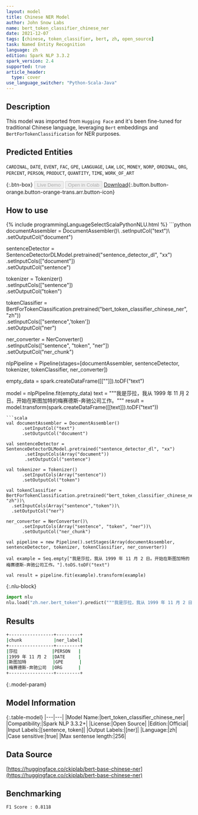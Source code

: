 ```yaml
---
layout: model
title: Chinese NER Model
author: John Snow Labs
name: bert_token_classifier_chinese_ner
date: 2021-12-07
tags: [chinese, token_classifier, bert, zh, open_source]
task: Named Entity Recognition
language: zh
edition: Spark NLP 3.3.2
spark_version: 2.4
supported: true
article_header:
  type: cover
use_language_switcher: "Python-Scala-Java"
---
```


## Description

This model was imported from `Hugging Face` and it's been fine-tuned for traditional Chinese language, leveraging `Bert` embeddings and `BertForTokenClassification` for NER purposes.

## Predicted Entities

`CARDINAL`, `DATE`, `EVENT`, `FAC`, `GPE`, `LANGUAGE`, `LAW`, `LOC`, `MONEY`, `NORP`, `ORDINAL`, `ORG`, `PERCENT`, `PERSON`, `PRODUCT`, `QUANTITY`, `TIME`, `WORK_OF_ART`

{:.btn-box}
<button class="button button-orange" disabled>Live Demo</button>
<button class="button button-orange" disabled>Open in Colab</button>
[Download](https://s3.amazonaws.com/auxdata.johnsnowlabs.com/public/models/bert_token_classifier_chinese_ner_zh_3.3.2_2.4_1638881767667.zip){:.button.button-orange.button-orange-trans.arr.button-icon}

## How to use



<div class="tabs-box" markdown="1">
{% include programmingLanguageSelectScalaPythonNLU.html %}
```python
documentAssembler = DocumentAssembler()\
      .setInputCol("text")\
      .setOutputCol("document")

sentenceDetector = SentenceDetectorDLModel.pretrained("sentence_detector_dl", "xx")\
       .setInputCols(["document"])\
       .setOutputCol("sentence")

tokenizer = Tokenizer()\
      .setInputCols(["sentence"])\
      .setOutputCol("token")

tokenClassifier = BertForTokenClassification.pretrained("bert_token_classifier_chinese_ner", "zh"))\
  .setInputCols(["sentence",'token'])\
  .setOutputCol("ner")

ner_converter = NerConverter()\
      .setInputCols(["sentence", "token", "ner"])\
      .setOutputCol("ner_chunk")
      
nlpPipeline = Pipeline(stages=[documentAssembler, sentenceDetector, tokenizer, tokenClassifier, ner_converter])

empty_data = spark.createDataFrame([[""]]).toDF("text")

model = nlpPipeline.fit(empty_data)
text = """我是莎拉，我从 1999 年 11 月 2 日。开始在斯图加特的梅赛德斯-奔驰公司工作。"""
result = model.transform(spark.createDataFrame([[text]]).toDF("text"))
```
```scala
val documentAssembler = DocumentAssembler()
      .setInputCol("text")
      .setOutputCol("document")

val sentenceDetector = SentenceDetectorDLModel.pretrained("sentence_detector_dl", "xx")
       .setInputCols(Array("document"))
       .setOutputCol("sentence")

val tokenizer = Tokenizer()
      .setInputCols(Array("sentence"))
      .setOutputCol("token")

val tokenClassifier = BertForTokenClassification.pretrained("bert_token_classifier_chinese_ner", "zh"))\
  .setInputCols(Array("sentence","token"))\
  .setOutputCol("ner")

ner_converter = NerConverter()\
      .setInputCols(Array("sentence", "token", "ner"))\
      .setOutputCol("ner_chunk")
      
val pipeline = new Pipeline().setStages(Array(documentAssembler, sentenceDetector, tokenizer, tokenClassifier, ner_converter))

val example = Seq.empty["我是莎拉，我从 1999 年 11 月 2 日。开始在斯图加特的梅赛德斯-奔驰公司工作。"].toDS.toDF("text")

val result = pipeline.fit(example).transform(example)
```


{:.nlu-block}
```python
import nlu
nlu.load("zh.ner.bert_token").predict("""我是莎拉，我从 1999 年 11 月 2 日。开始在斯图加特的梅赛德斯-奔驰公司工作。""")
```

</div>

## Results

```bash
+-----------------+---------+
|chunk            |ner_label|
+-----------------+---------+
|莎拉             |PERSON   |
|1999 年 11 月 2  |DATE     |
|斯图加特          |GPE      |
|梅赛德斯-奔驰公司  |ORG      |
+-----------------+---------+
```

{:.model-param}
## Model Information

{:.table-model}
|---|---|
|Model Name:|bert_token_classifier_chinese_ner|
|Compatibility:|Spark NLP 3.3.2+|
|License:|Open Source|
|Edition:|Official|
|Input Labels:|[sentence, token]|
|Output Labels:|[ner]|
|Language:|zh|
|Case sensitive:|true|
|Max sentense length:|256|

## Data Source

[https://huggingface.co/ckiplab/bert-base-chinese-ner](https://huggingface.co/ckiplab/bert-base-chinese-ner)

## Benchmarking

```bash
F1 Score : 0.8118
```
